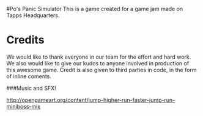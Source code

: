 
#Po's Panic Simulator
This is a game created for a game jam made on Tapps Headquarters.


# Credits

We would like to thank everyone in our team for the effort and hard work. We also would like to give our kudos to anyone involved in production of this awesome game. Credit is also given to third parties in code, in the form of inline coments.


###Music and SFX!

http://opengameart.org/content/jump-higher-run-faster-jump-run-miniboss-mix
